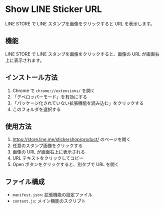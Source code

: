 # Show LINE Sticker URL

LINE STORE で LINE スタンプを画像をクリックすると URL を表示します。

## 機能

LINE STORE で LINE スタンプを画像をクリックすると、画像の URL が画面右上に表示されます。

## インストール方法

1. Chrome で `chrome://extensions/` を開く
2. 「デベロッパーモード」を有効にする
3. 「パッケージ化されていない拡張機能を読み込む」をクリックする
4. このフォルダを選択する

## 使用方法

1. https://store.line.me/stickershop/product/ のページを開く
2. 任意のスタンプ画像をクリックする
3. 画像の URL が画面右上に表示される
4. URL テキストをクリックしてコピー
5. Open ボタンをクリックすると、別タブで URL を開く

## ファイル構成

- `manifest.json`: 拡張機能の設定ファイル
- `content.js`: メイン機能のスクリプト
